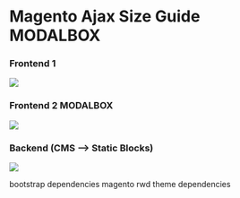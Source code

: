 # Magento  Ajax Size Guide MODALBOX
 
### Frontend 1 

<img src="https://github.com/stnc/magento-size-guide-ajax/blob/master/picture/frontend.png?raw=true"> 

### Frontend 2 MODALBOX

<img src="https://github.com/stnc/magento-size-guide-ajax/blob/master/picture/frontend2.png?raw=true"> 

### Backend (CMS --> Static Blocks)

<img src="https://github.com/stnc/magento-size-guide-ajax/blob/master/picture/backend.png?raw=true">

bootstrap dependencies 
magento rwd theme dependencies
